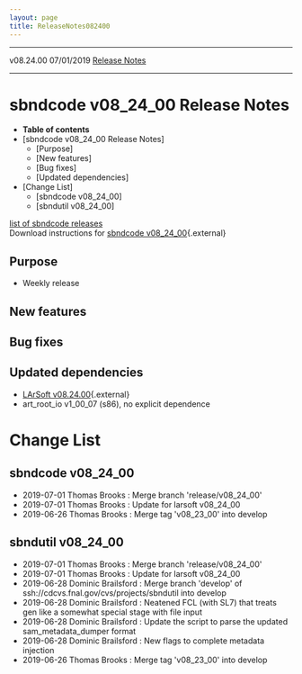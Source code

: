 ```yaml
---
layout: page
title: ReleaseNotes082400
---
```


  ----------- ------------ -- -- ------------------------------------------------------
  v08.24.00   07/01/2019         [Release Notes](ReleaseNotes082400.html)
  ----------- ------------ -- -- ------------------------------------------------------



sbndcode v08\_24\_00 Release Notes
======================================================================================

-   **Table of contents**
-   [sbndcode v08\_24\_00 Release
    Notes]
    -   [Purpose]
    -   [New features]
    -   [Bug fixes]
    -   [Updated dependencies]
-   [Change List]
    -   [sbndcode v08\_24\_00]
    -   [sbndutil v08\_24\_00]

[list of sbndcode
releases](List_of_SBND_code_releases.html)\
Download instructions for [sbndcode
v08\_24\_00](http://scisoft.fnal.gov/scisoft/bundles/sbnd/v08_24_00/sbndcode-v08_24_00.html){.external}



Purpose
----------------------------------

-   Weekly release



New features
--------------------------------------------



Bug fixes
--------------------------------------



Updated dependencies
------------------------------------------------------------

-   [LArSoft
    v08.24.00](https://cdcvs.fnal.gov/redmine/projects/larsoft/wiki/ReleaseNotes082400){.external}
-   art\_root\_io v1\_00\_07 (s86), no explicit dependence



Change List
==========================================



sbndcode v08\_24\_00
----------------------------------------------------------

-   2019-07-01 Thomas Brooks : Merge branch \'release/v08\_24\_00\'
-   2019-07-01 Thomas Brooks : Update for larsoft v08\_24\_00
-   2019-06-26 Thomas Brooks : Merge tag \'v08\_23\_00\' into develop



sbndutil v08\_24\_00
----------------------------------------------------------

-   2019-07-01 Thomas Brooks : Merge branch \'release/v08\_24\_00\'
-   2019-07-01 Thomas Brooks : Update for larsoft v08\_24\_00
-   2019-06-28 Dominic Brailsford : Merge branch \'develop\' of
    ssh://cdcvs.fnal.gov/cvs/projects/sbndutil into develop
-   2019-06-28 Dominic Brailsford : Neatened FCL (with SL7) that treats
    gen like a somewhat special stage with file input
-   2019-06-28 Dominic Brailsford : Update the script to parse the
    updated sam\_metadata\_dumper format
-   2019-06-28 Dominic Brailsford : New flags to complete metadata
    injection
-   2019-06-26 Thomas Brooks : Merge tag \'v08\_23\_00\' into develop
